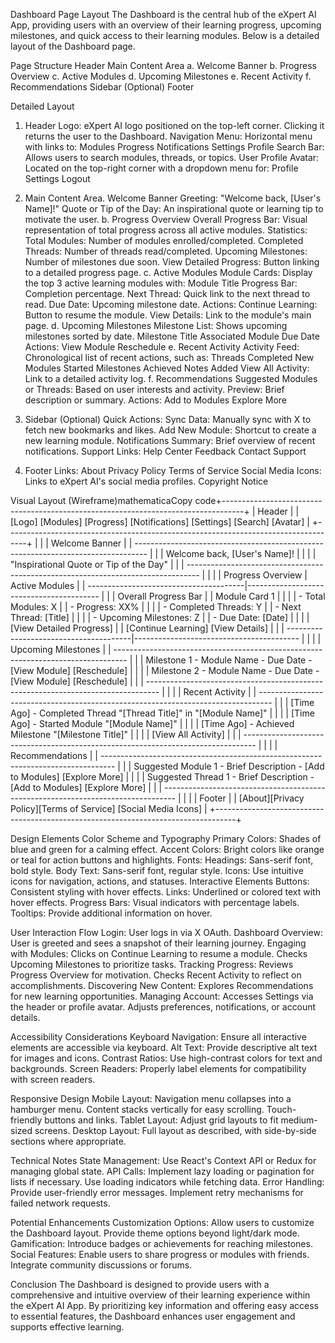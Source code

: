 Dashboard Page Layout
The Dashboard is the central hub of the eXpert AI App, providing users with an overview of their learning progress, upcoming milestones, and quick access to their learning modules. Below is a detailed layout of the Dashboard page.

Page Structure
Header
Main Content Area
a. Welcome Banner
b. Progress Overview
c. Active Modules
d. Upcoming Milestones
e. Recent Activity
f. Recommendations
Sidebar (Optional)
Footer

Detailed Layout
1. Header
Logo: eXpert AI logo positioned on the top-left corner. Clicking it returns the user to the Dashboard.
Navigation Menu: Horizontal menu with links to:
Modules
Progress
Notifications
Settings
Profile
Search Bar: Allows users to search modules, threads, or topics.
User Profile Avatar: Located on the top-right corner with a dropdown menu for:
Profile
Settings
Logout

2. Main Content Area. Welcome Banner
Greeting: "Welcome back, [User's Name]!"
Quote or Tip of the Day: An inspirational quote or learning tip to motivate the user.
b. Progress Overview
Overall Progress Bar: Visual representation of total progress across all active modules.
Statistics:
Total Modules: Number of modules enrolled/completed.
Completed Threads: Number of threads read/completed.
Upcoming Milestones: Number of milestones due soon.
View Detailed Progress: Button linking to a detailed progress page.
c. Active Modules
Module Cards: Display the top 3 active learning modules with:
Module Title
Progress Bar: Completion percentage.
Next Thread: Quick link to the next thread to read.
Due Date: Upcoming milestone date.
Actions:
Continue Learning: Button to resume the module.
View Details: Link to the module's main page.
d. Upcoming Milestones
Milestone List: Shows upcoming milestones sorted by date.
Milestone Title
Associated Module
Due Date
Actions:
View Module
Reschedule
e. Recent Activity
Activity Feed: Chronological list of recent actions, such as:
Threads Completed
New Modules Started
Milestones Achieved
Notes Added
View All Activity: Link to a detailed activity log.
f. Recommendations
Suggested Modules or Threads: Based on user interests and activity.
Preview: Brief description or summary.
Actions:
Add to Modules
Explore More

3. Sidebar (Optional)
Quick Actions:
Sync Data: Manually sync with X to fetch new bookmarks and likes.
Add New Module: Shortcut to create a new learning module.
Notifications Summary: Brief overview of recent notifications.
Support Links:
Help Center
Feedback
Contact Support

4. Footer
Links:
About
Privacy Policy
Terms of Service
Social Media Icons: Links to eXpert AI's social media profiles.
Copyright Notice

Visual Layout (Wireframe)mathematicaCopy code+-----------------------------------------------------------------------------------+
| Header                                                                            |
| [Logo]    [Modules] [Progress] [Notifications] [Settings]       [Search] [Avatar] |
+-----------------------------------------------------------------------------------+
|                                                                                   |
| Welcome Banner                                                                    |
| --------------------------------------------------------------------------------- |
| | Welcome back, [User's Name]!                                                |   |
| | "Inspirational Quote or Tip of the Day"                                    |   |
| --------------------------------------------------------------------------------- |
|                                                                                   |
| Progress Overview                      | Active Modules                          |
| ---------------------------------------|----------------------------------------- |
| | Overall Progress Bar               | | Module Card 1                         | |
| | - Total Modules: X                 | | - Progress: XX%                       | |
| | - Completed Threads: Y             | | - Next Thread: [Title]                | |
| | - Upcoming Milestones: Z           | | - Due Date: [Date]                    | |
| | [View Detailed Progress]           | | [Continue Learning] [View Details]    | |
| ---------------------------------------|----------------------------------------- |
|                                                                                   |
| Upcoming Milestones                                                               |
| --------------------------------------------------------------------------------- |
| | Milestone 1 - Module Name - Due Date - [View Module] [Reschedule]            | |
| | Milestone 2 - Module Name - Due Date - [View Module] [Reschedule]            | |
| --------------------------------------------------------------------------------- |
|                                                                                   |
| Recent Activity                                                                   |
| --------------------------------------------------------------------------------- |
| | [Time Ago] - Completed Thread "[Thread Title]" in "[Module Name]"            | |
| | [Time Ago] - Started Module "[Module Name]"                                   | |
| | [Time Ago] - Achieved Milestone "[Milestone Title]"                          | |
| | [View All Activity]                                                          | |
| --------------------------------------------------------------------------------- |
|                                                                                   |
| Recommendations                                                                   |
| --------------------------------------------------------------------------------- |
| | Suggested Module 1 - Brief Description - [Add to Modules] [Explore More]     | |
| | Suggested Thread 1 - Brief Description - [Add to Modules] [Explore More]     | |
| --------------------------------------------------------------------------------- |
|                                                                                   |
| Footer                                                                            |
| [About][Privacy Policy][Terms of Service]                    [Social Media Icons] |
+-----------------------------------------------------------------------------------+


Design Elements
Color Scheme and Typography
Primary Colors: Shades of blue and green for a calming effect.
Accent Colors: Bright colors like orange or teal for action buttons and highlights.
Fonts:
Headings: Sans-serif font, bold style.
Body Text: Sans-serif font, regular style.
Icons: Use intuitive icons for navigation, actions, and statuses.
Interactive Elements
Buttons: Consistent styling with hover effects.
Links: Underlined or colored text with hover effects.
Progress Bars: Visual indicators with percentage labels.
Tooltips: Provide additional information on hover.

User Interaction Flow
Login: User logs in via X OAuth.
Dashboard Overview: User is greeted and sees a snapshot of their learning journey.
Engaging with Modules:
Clicks on Continue Learning to resume a module.
Checks Upcoming Milestones to prioritize tasks.
Tracking Progress:
Reviews Progress Overview for motivation.
Checks Recent Activity to reflect on accomplishments.
Discovering New Content:
Explores Recommendations for new learning opportunities.
Managing Account:
Accesses Settings via the header or profile avatar.
Adjusts preferences, notifications, or account details.

Accessibility Considerations
Keyboard Navigation: Ensure all interactive elements are accessible via keyboard.
Alt Text: Provide descriptive alt text for images and icons.
Contrast Ratios: Use high-contrast colors for text and backgrounds.
Screen Readers: Properly label elements for compatibility with screen readers.

Responsive Design
Mobile Layout:
Navigation menu collapses into a hamburger menu.
Content stacks vertically for easy scrolling.
Touch-friendly buttons and links.
Tablet Layout:
Adjust grid layouts to fit medium-sized screens.
Desktop Layout:
Full layout as described, with side-by-side sections where appropriate.

Technical Notes
State Management: Use React's Context API or Redux for managing global state.
API Calls:
Implement lazy loading or pagination for lists if necessary.
Use loading indicators while fetching data.
Error Handling:
Provide user-friendly error messages.
Implement retry mechanisms for failed network requests.

Potential Enhancements
Customization Options:
Allow users to customize the Dashboard layout.
Provide theme options beyond light/dark mode.
Gamification:
Introduce badges or achievements for reaching milestones.
Social Features:
Enable users to share progress or modules with friends.
Integrate community discussions or forums.

Conclusion
The Dashboard is designed to provide users with a comprehensive and intuitive overview of their learning experience within the eXpert AI App. By prioritizing key information and offering easy access to essential features, the Dashboard enhances user engagement and supports effective learning.